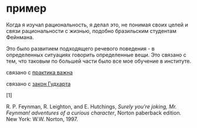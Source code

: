 # пример
Когда я изучал рациональность, я делал это, не понимая своих целей и связи рациональности с жизнью, подобно бразильским студентам Фейнмана. 

Это было развитием подходящего речевого поведения - в определенных ситуациях говорить определенные вещи. Это связано с тем, что таковым по большей части было все мое обучение в институте.

связано с [практика важна](%D0%BF%D1%80%D0%B0%D0%BA%D1%82%D0%B8%D0%BA%D0%B0%20%D0%B2%D0%B0%D0%B6%D0%BD%D0%B0)

связано с [закон Гудхарта](%D0%B7%D0%B0%D0%BA%D0%BE%D0%BD%20%D0%93%D1%83%D0%B4%D1%85%D0%B0%D1%80%D1%82%D0%B0)

\[1\]

R. P. Feynman, R. Leighton, and E. Hutchings, _Surely you’re joking, Mr. Feynman! adventures of a curious character_, Norton paberback edition. New York: W.W. Norton, 1997.